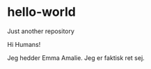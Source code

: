 # hello-world
Just another repository 

Hi Humans! 

Jeg hedder Emma Amalie. Jeg er faktisk ret sej. 
